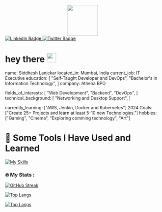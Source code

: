 <div id="header" align="center">
  <img src="https://media.giphy.com/media/M9gbBd9nbDrOTu1Mqx/giphy.gif" width="100"/>
</div>

<div id="badges">
  <a href="your-linkedin-URL">
    <img src="https://img.shields.io/badge/LinkedIn-blue?style=for-the-badge&logo=linkedin&logoColor=white" alt="LinkedIn Badge"/>
  </a>
  <a href="your-twitter-URL">
    <img src="https://img.shields.io/badge/Twitter-blue?style=for-the-badge&logo=twitter&logoColor=white" alt="Twitter Badge"/>
  </a>
</div>

<img src="https://komarev.com/ghpvc/?username=lanjekarsiddhesh&style=flat-square&color=blue" alt=""/>

<h1>
  hey there
  <img src="https://media.giphy.com/media/hvRJCLFzcasrR4ia7z/giphy.gif" width="30px"/>
</h1>

name: Siddhesh Lanjekar
located_in: Mumbai, India
current_job: IT Executive
education:
  [
    "Self-Taught Developer and DevOps",
    "Bachelor's in Information Technology",
  ]
company: Athena BPO

fields_of_interests:
  [
    "Web Development",
    "Backend",
    "DevOps",
  ]
technical_background:
  [
    "Networking and Desktop Support",
  ]
  
currently_learning: ["AWS, Jenkin, Docker and Kubernetes"]
2024 Goals: ["Create 25+ Projects and learn at least 5-10 new Technologies."]
hobbies: ["Gaming", "Cinema", "Exploring comming technology", "Art"]

<!--
**lanjekarsiddhesh/lanjekarsiddhesh** is a ✨ _special_ ✨ repository because its `README.md` (this file) appears on your GitHub profile.

Here are some ideas to get you started:

- 🔭 I’m currently working on ...
- 🌱 I’m currently learning ...
- 👯 I’m looking to collaborate on ...
- 🤔 I’m looking for help with ...
- 💬 Ask me about ...
- 📫 How to reach me: ...
- 😄 Pronouns: ...
- ⚡ Fun fact: ...
-->

<h1>🚀  Some Tools I Have Used and Learned</h1>

[![My Skills](https://skillicons.dev/icons?i=python,django,mysql,aws,linux,windows,git,jenkins,docker,kubernetes,js,html,css,vscode,virtualbox,wasm%29)](https://skillicons.dev/icons?i=python,django,mysql,aws,linux,windows.git,jenkins,docker,kubernetes,js,html,css,vscode,virtualbox,wasm)

### :fire: My Stats :
[![GitHub Streak](http://github-readme-streak-stats.herokuapp.com?user=lanjekarsiddhesh&theme=dark&background=000000)](https://git.io/streak-stats)


[![Top Langs](https://github-readme-stats.vercel.app/api/top-langs/?username=lanjekarsiddhesh)](https://github.com/anuraghazra/github-readme-stats)

[![Top Langs](https://github-readme-stats.vercel.app/api/top-langs/?username=lanjekarsiddhesh&layout=compact&theme=vision-friendly-dark)](https://github.com/anuraghazra/github-readme-stats)
